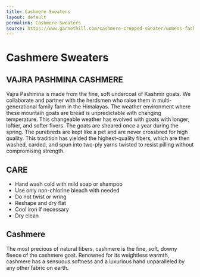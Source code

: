 ```yaml
---
title: Cashmere Sweaters
layout: default
permalink: Cashmere-Sweaters
source: https://www.garnethill.com/cashmere-cropped-sweater/womens-fashion/cashmere-shop/446383?&defattribvalue=main
---
```


# Cashmere Sweaters

## VAJRA PASHMINA CASHMERE
Vajra Pashmina is made from the fine, soft undercoat of Kashmir goats. We collaborate and partner with the herdsmen who raise them in multi-generational family farm in the Himalayas. The weather environment where these mountain goats are bread is unpredictable with changing temperature. This changeable weather has evolved with goats with longer, loftier, and softer fivers. The goats are sheared once a year during the spring. The purebreds are kept like a pet and are never crossbred for high quality. This tradition has yielded the highest-quality fibers, which are then washed, carded, and spun into two-ply yarns twisted to resist pilling without compromising strength. 

## CARE
* Hand wash cold with mild soap or shampoo
* Use only non-chlorine bleach with needed
* Do not twist or wring
* Reshape and dry flat
* Cool iron if necessary
* Dry clean

## Cashmere
The most precious of natural fibers, cashmere is the fine, soft, downy fleece of the cashmere goat. Renowned for its weightless warmth, cashmere has a sensuous softness and a luxurious hand unparalleled by any other fabric on earth.
